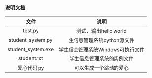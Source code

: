 ### 说明文档  
| 文件 | 说明 |
| :----: | :----: |
| test.py | 测试，输出hello world |
| student_system.py | 生信息管理系统python源文件 |
| student_system.exe | 学生信息管理系统Windows可执行文件 |
| student.txt | 学生信息管理系统的实例文件 |
| 爱心代码.py | 可以生成一个跳动的爱心 |
